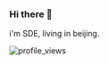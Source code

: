 ### Hi there 👋

i'm SDE, living in beijing.

![profile_views](https://komarev.com/ghpvc/?username=tyreezhao&style=flat&label=Profile+views+since+2023/01/01)
